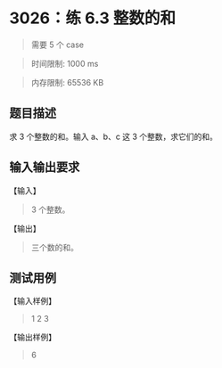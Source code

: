 # 3026：练 6.3 整数的和

> 需要 5 个 case

> 时间限制: 1000 ms

> 内存限制: 65536 KB

## 题目描述

求 3 个整数的和。输入 a、b、c 这 3 个整数，求它们的和。

## 输入输出要求

【输入】

> 3 个整数。

【输出】

> 三个数的和。

## 测试用例

【输入样例】

> 1 2 3

【输出样例】

> 6
